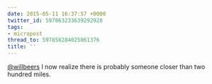 ```yaml
---
date: 2015-05-11 16:37:57 +0000
twitter_id: 597863233639292928
tags:
- micropost
thread_to: 597858284025061376
title: ''
---
```


[@willbeers](https://twitter.com/willbeers) I now realize there is probably someone closer than two hundred miles.
